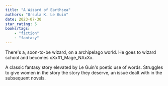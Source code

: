 ```yaml
---
title: "A Wizard of Earthsea"
authors: "Ursula K. Le Guin"
date: 2023-07-30
star_rating: 5
books/tags:
    - "fiction"
    - "fantasy"
---
```


There's a, soon-to-be wizard, on a archipelago world. He goes to wizard school and becomes xXx#1_Mage_NAxXx.

A classic fantasy story elevated by Le Guin's poetic use of words. Struggles to give women in the story the story they deserve, an issue dealt with in the subsequent novels. 



<!--more-->